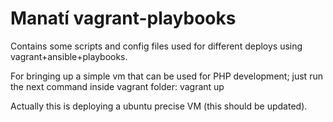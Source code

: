 Manatí vagrant-playbooks
========================

Contains some scripts and config files used for different deploys using vagrant+ansible+playbooks.

For bringing up a simple vm that can be used for PHP development; just run the next command inside vagrant folder:
    vagrant up

Actually this is deploying a ubuntu precise VM (this should be updated).
